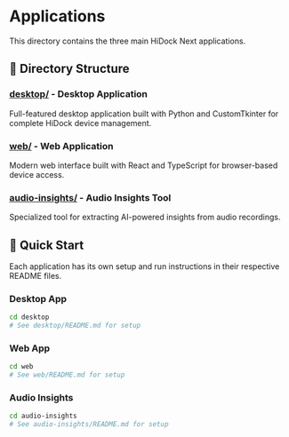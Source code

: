 # Applications

This directory contains the three main HiDock Next applications.

## 📁 Directory Structure

### [desktop/](desktop/) - Desktop Application
Full-featured desktop application built with Python and CustomTkinter for complete HiDock device management.

### [web/](web/) - Web Application  
Modern web interface built with React and TypeScript for browser-based device access.

### [audio-insights/](audio-insights/) - Audio Insights Tool
Specialized tool for extracting AI-powered insights from audio recordings.

## 🚀 Quick Start

Each application has its own setup and run instructions in their respective README files.

### Desktop App
```bash
cd desktop
# See desktop/README.md for setup
```

### Web App
```bash
cd web
# See web/README.md for setup
```

### Audio Insights
```bash
cd audio-insights
# See audio-insights/README.md for setup
```